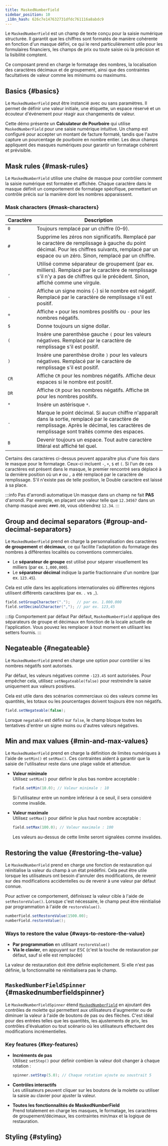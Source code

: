 ```yaml
---
title: MaskedNumberField
sidebar_position: 10
_i18n_hash: 626c7e147632731dfdc761116a8abdc9
---
```

<DocChip chip='shadow' />
<DocChip chip='name' label="dwc-numberfield" />
<DocChip chip='since' label='24.10' />
<JavadocLink type="foundation" location="com/webforj/component/field/MaskedNumberField" top='true'/>

Le `MaskedNumberField` est un champ de texte conçu pour la saisie numérique structurée. Il garantit que les chiffres sont formatés de manière cohérente en fonction d'un masque défini, ce qui le rend particulièrement utile pour les formulaires financiers, les champs de prix ou toute saisie où la précision et la lisibilité comptent.

Ce composant prend en charge le formatage des nombres, la localisation des caractères décimaux et de groupement, ainsi que des contraintes facultatives de valeur comme les minimums ou maximums.

## Basics {#basics}

Le `MaskedNumberField` peut être instancié avec ou sans paramètres. Il permet de définir une valeur initiale, une étiquette, un espace réservé et un écouteur d'événement pour réagir aux changements de valeur.

Cette démo présente un **Calculateur de Pourboire** qui utilise `MaskedNumberField` pour une saisie numérique intuitive. Un champ est configuré pour accepter un montant de facture formaté, tandis que l'autre capture un pourcentage de pourboire en nombre entier. Les deux champs appliquent des masques numériques pour garantir un formatage cohérent et prévisible.

<ComponentDemo 
path='/webforj/maskednumberfield?' 
javaE='https://raw.githubusercontent.com/webforj/webforj-documentation/refs/heads/main/src/main/java/com/webforj/samples/views/fields/maskednumberfield/MaskedNumberFieldView.java'
height = '270px'
/>

## Mask rules {#mask-rules}

Le `MaskedNumberField` utilise une chaîne de masque pour contrôler comment la saisie numérique est formatée et affichée. 
Chaque caractère dans le masque définit un comportement de formatage spécifique, permettant un contrôle précis sur la manière dont les nombres apparaissent.

### Mask characters {#mask-characters}

| Caractère | Description |
|-----------|-------------|
| `0`       | Toujours remplacé par un chiffre (0–9). |
| `#`       | Supprime les zéros non significatifs. Remplacé par le caractère de remplissage à gauche du point décimal. Pour les chiffres suivants, remplacé par un espace ou un zéro. Sinon, remplacé par un chiffre. |
| `,`       | Utilisé comme séparateur de groupement (par ex. milliers). Remplacé par le caractère de remplissage s'il n'y a pas de chiffres qui le précèdent. Sinon, affiché comme une virgule. |
| `-`       | Affiche un signe moins (`-`) si le nombre est négatif. Remplacé par le caractère de remplissage s'il est positif. |
| `+`       | Affiche `+` pour les nombres positifs ou `-` pour les nombres négatifs. |
| `$`       | Donne toujours un signe dollar. |
| `(`       | Insère une parenthèse gauche `(` pour les valeurs négatives. Remplacé par le caractère de remplissage s'il est positif. |
| `)`       | Insère une parenthèse droite `)` pour les valeurs négatives. Remplacé par le caractère de remplissage s'il est positif. |
| `CR`      | Affiche `CR` pour les nombres négatifs. Affiche deux espaces si le nombre est positif. |
| `DR`      | Affiche `CR` pour les nombres négatifs. Affiche `DR` pour les nombres positifs. |
| `*`       | Insère un astérisque `*`. |
| `.`       | Marque le point décimal. Si aucun chiffre n'apparaît dans la sortie, remplacé par le caractère de remplissage. Après le décimal, les caractères de remplissage sont traités comme des espaces. |
| `B`       | Devenir toujours un espace. Tout autre caractère littéral est affiché tel quel. |

Certains des caractères ci-dessus peuvent apparaître plus d'une fois dans le masque pour le formatage. Ceux-ci incluent `-`, `+`, `$` et `(`. Si l'un de ces caractères est présent dans le masque, le premier rencontré sera déplacé à la dernière position où un `#` ou `,` a été remplacé par le caractère de remplissage. S'il n'existe pas de telle position, le Double caractère est laissé à sa place.

:::info Pas d'arrondi automatique
Un masque dans un champ ne fait **PAS** d'arrondi. Par exemple, en plaçant une valeur telle que `12.34567`
dans un champ masqué avec `###0.00`, vous obtiendrez `12.34`.
:::

## Group and decimal separators {#group-and-decimal-separators}

Le `MaskedNumberField` prend en charge la personnalisation des caractères **de groupement** et **décimaux**, ce qui facilite l'adaptation du formatage des nombres à différentes localités ou conventions commerciales.

- Le **séparateur de groupe** est utilisé pour séparer visuellement les milliers (par ex. `1,000,000`).
- Le **séparateur décimal** indique la partie fractionnaire d'un nombre (par ex. `123.45`).

Cela est utile dans les applications internationales où différentes régions utilisent différents caractères (par ex. `.` vs `,`).

```java
field.setGroupCharacter(".");   // par ex. 1.000.000
field.setDecimalCharacter(","); // par ex. 123,45
```

:::tip Comportement par défaut
Par défaut, `MaskedNumberField` applique des séparateurs de groupe et décimaux en fonction de la locale actuelle de l'application. Vous pouvez les remplacer à tout moment en utilisant les setters fournis.
:::

## Negateable {#negateable}

Le `MaskedNumberField` prend en charge une option pour contrôler si les nombres négatifs sont autorisés.

Par défaut, les valeurs négatives comme `-123.45` sont autorisées. Pour empêcher cela, utilisez `setNegateable(false)` pour restreindre la saisie uniquement aux valeurs positives.

Cela est utile dans des scénarios commerciaux où des valeurs comme les quantités, les totaux ou les pourcentages doivent toujours être non négatifs.

```java
field.setNegateable(false);
```

Lorsque `negatable` est défini sur `false`, le champ bloque toutes les tentatives d'entrer un signe moins ou d'autres valeurs négatives.

<ComponentDemo 
path='/webforj/maskednumnegatable/?' 
javaE='https://raw.githubusercontent.com/webforj/webforj-documentation/refs/heads/main/src/main/java/com/webforj/samples/views/fields/maskednumberfield/MaskedNumNegatableView.java'
height = '150px'
/>

## Min and max values {#min-and-max-values}

Le `MaskedNumberField` prend en charge la définition de limites numériques à l'aide de `setMin()` et `setMax()`. 
Ces contraintes aident à garantir que la saisie de l'utilisateur reste dans une plage valide et attendue.

- **Valeur minimale**  
  Utilisez `setMin()` pour définir le plus bas nombre acceptable :

  ```java
  field.setMin(10.0); // Valeur minimale : 10
  ```

  Si l'utilisateur entre un nombre inférieur à ce seuil, il sera considéré comme invalide.

- **Valeur maximale**  
  Utilisez `setMax()` pour définir le plus haut nombre acceptable :

  ```java
  field.setMax(100.0); // Valeur maximale : 100
  ```

  Les valeurs au-dessus de cette limite seront signalées comme invalides.

## Restoring the value {#restoring-the-value}

Le `MaskedNumberField` prend en charge une fonction de restauration qui réinitialise la valeur du champ à un état prédéfini. 
Cela peut être utile lorsque les utilisateurs ont besoin d'annuler des modifications, de revenir sur des modifications accidentelles ou de revenir à une valeur par défaut connue.

Pour activer ce comportement, définissez la valeur cible à l'aide de `setRestoreValue()`. 
Lorsque c'est nécessaire, le champ peut être réinitialisé par programmation à l'aide de `restoreValue()`.

```java
numberField.setRestoreValue(1500.00);
numberField.restoreValue();
```

### Ways to restore the value {#ways-to-restore-the-value}

- **Par programmation** en utilisant `restoreValue()`
- **Via le clavier**, en appuyant sur <kbd>ESC</kbd> (c'est la touche de restauration par défaut, sauf si elle est remplacée)

La valeur de restauration doit être définie explicitement. Si elle n'est pas définie, la fonctionnalité ne réinitialisera pas le champ.

<ComponentDemo 
path='/webforj/maskednumrestore?' 
javaE='https://raw.githubusercontent.com/webforj/webforj-documentation/refs/heads/main/src/main/java/com/webforj/samples/views/fields/maskednumberfield/MaskedNumRestoreView.java'
height = '150px'
/>

## `MaskedNumberFieldSpinner` {#maskednumberfieldspinner}

Le `MaskedNumberFieldSpinner` étend [`MaskedNumberField`](#basics) en ajoutant des contrôles de molette qui permettent aux utilisateurs d'augmenter ou de diminuer la valeur à l'aide de boutons de pas ou des flèches. 
C'est idéal pour des entrées telles que les quantités, les ajustements de prix, les contrôles d'évaluation ou tout scénario où les utilisateurs effectuent des modifications incrémentielles.

<ComponentDemo 
path='/webforj/maskednumspinner?' 
javaE='https://raw.githubusercontent.com/webforj/webforj-documentation/refs/heads/main/src/main/java/com/webforj/samples/views/fields/maskednumberfield/MaskedNumSpinnerView.java'
height = '120px'
/>

### Key features {#key-features}

- **Incréments de pas**  
  Utilisez `setStep()` pour définir combien la valeur doit changer à chaque rotation :

  ```java
  spinner.setStep(5.0); // Chaque rotation ajoute ou soustrait 5
  ```

- **Contrôles interactifs**  
  Les utilisateurs peuvent cliquer sur les boutons de la molette ou utiliser la saisie au clavier pour ajuster la valeur.

- **Toutes les fonctionnalités de MaskedNumberField**  
  Prend totalement en charge les masques, le formatage, les caractères de groupement/décimaux, les contraintes min/max et la logique de restauration.

## Styling {#styling}

<TableBuilder name="MaskedNumberField" />
